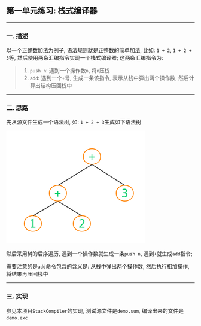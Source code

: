 ## 第一单元练习: 栈式编译器

---------------------

### 一. 描述

以一个正整数加法为例子, 语法规则就是正整数的简单加法, 比如: `1 + 2`, `1 + 2 + 3`等, 然后使用两条汇编指令实现一个栈式编译器; 这两条汇编指令为:

> 1. `push n`: 遇到一个操作数`n`, 将`n`压栈
> 2. `add`: 遇到一个`+`号, 生成一条该指令, 表示从栈中弹出两个操作数, 然后计算出结构压回栈中

----------------

### 二. 思路

先从源文件生成一个语法树, 如: `1 + 2 + 3`生成如下语法树

![加法语法树](../pic/第一讲_加法语法树.png)

然后采用树的后序遍历, 遇到一个操作数就生成一条`push n`, 遇到`+`就生成`add`指令;

需要注意的是`add`命令包含的含义是: 从栈中弹出两个操作数, 然后执行相加操作, 将结果再压回栈中

----------------------

### 三. 实现

参见本项目`StackCompiler`的实现, 测试源文件是`demo.sum`, 编译出来的文件是`demo.exc`

